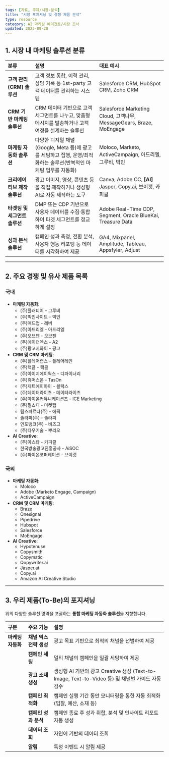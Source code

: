 ```yaml
---
tags: [자료, 주제/시장-분석]
title: "시장 포지셔닝 및 경쟁 제품 분석"
type: resource
category: AI 마케팅 에이전트/시장 조사
updated: 2025-09-20
---
```




## 1. 시장 내 마케팅 솔루션 분류

| **분류** | **설명** | **대표 예시** |
| :--- | :--- | :--- |
| **고객 관리 (CRM) 솔루션** | 고객 정보 통합, 이력 관리, 상담 기록 등 1st-party 고객 데이터를 관리하는 시스템 | Salesforce CRM, HubSpot CRM, Zoho CRM |
| **CRM 기반 마케팅 솔루션** | CRM 데이터 기반으로 고객 세그먼트를 나누고, 맞춤형 메시지를 발송하거나 고객 여정을 설계하는 솔루션 | Salesforce Marketing Cloud, 고객나무, MessageGears, Braze, MoEngage |
| **마케팅 자동화 솔루션** | 다양한 디지털 채널(Google, Meta 등)에 광고를 세팅하고 집행, 운영/최적화하는 솔루션(반복적인 마케팅 업무를 자동화) | Moloco, Marketo, ActiveCampaign, 아드리엘, 그루비, 빅인 |
| **크리에이티브 제작 솔루션** | 광고 이미지, 영상, 콘텐츠 등을 직접 제작하거나 생성형 AI로 자동 제작하는 도구 | Canva, Adobe CC, **[AI]** Jasper, Copy.ai, 브이캣, 카피클 |
| **타겟팅 및 세그먼트 솔루션** | DMP 또는 CDP 기반으로 사용자 데이터를 수집·통합하여 타겟 세그먼트를 정교하게 설정 | Adobe Real-Time CDP, Segment, Oracle BlueKai, Treasure Data |
| **성과 분석 솔루션** | 캠페인 성과 측정, 전환 분석, 사용자 행동 리포팅 등 데이터를 시각화하여 제공 | GA4, Mixpanel, Amplitude, Tableau, Appsfyler, Adjust |

---

## 2. 주요 경쟁 및 유사 제품 목록

### 국내

- **마케팅 자동화**:
    - (주)플래티어 - 그루비
    - (주)빅인사이트 - 빅인
    - (주)매드업 - 레버
    - (주)아드리엘 - 아드리엘
    - (주)오브젠 - 오브젠
    - (주)에이더엑스 - A2
    - (주)팡고지와이 - 팡고
- **CRM 및 CRM 마케팅**:
    - (주)플레어랩스 - 플레어레인
    - (주)핵클 - 핵클
    - (주)아이지에이웍스 - 디파이너리
    - (주)휴머스온 - TasOn
    - (주)제트에이아이 - 블럭스
    - (주)데이터라이즈 - 데이터라이즈
    - (주)아이온커뮤니케이션즈 - ICE Marketing
    - (주)펄스디 - 마켓탭
    - 팀스파르타(주) - 에픽
    - 솔라피(주) - 솔라피
    - 인포뱅크(주) - 비즈고
    - (주)다우기술 - 뿌리오
- **AI Creative**:
    - (주)아스타 - 카피클
    - 한국방송광고진흥공사 - AiSOC
    - (주)파이온코퍼레이션 - 브이캣

### 국외

- **마케팅 자동화**:
    - Moloco
    - Adobe (Marketo Engage, Campaign)
    - ActiveCampaign
- **CRM 및 CRM 마케팅**:
    - Braze
    - Onesignal
    - Pipedrive
    - Hubspot
    - Salesforce
    - MoEngage
- **AI Creative**:
    - Hypotenuse
    - Copysmith
    - Copymatic
    - Qopywriter.ai
    - Jasper.ai
    - Copy.ai
    - Amazon AI Creative Studio

---

## 3. 우리 제품(To-Be)의 포지셔닝

위의 다양한 솔루션 영역을 포괄하는 **통합 마케팅 자동화 솔루션**을 지향합니다.

| **구분** | **주요 기능** | **설명** |
| :--- | :--- | :--- |
| **마케팅 자동화** | **채널 믹스 전략 생성** | 광고 목표 기반으로 최적의 채널을 선별하여 제공 |
| | **캠페인 세팅** | 멀티 채널의 캠페인을 일괄 세팅하여 제공 |
| | **광고 소재 생성** | 생성형 AI 기반의 광고 Creative 생성 (Text-to-Image, Text-to-Video 등) 및 채널별 가이드 자동 검수 |
| | **캠페인 최적화** | 캠페인 실행 기간 동안 모니터링을 통한 자동 최적화 (입찰, 예산, 소재 등) |
| | **캠페인 성과 분석** | 캠페인 종료 후 성과 취합, 분석 및 인사이트 리포트 자동 생성 |
| | **데이터 조회** | 자연어 기반의 데이터 조회 |
| | **알림** | 특정 이벤트 시 알림 제공 |
